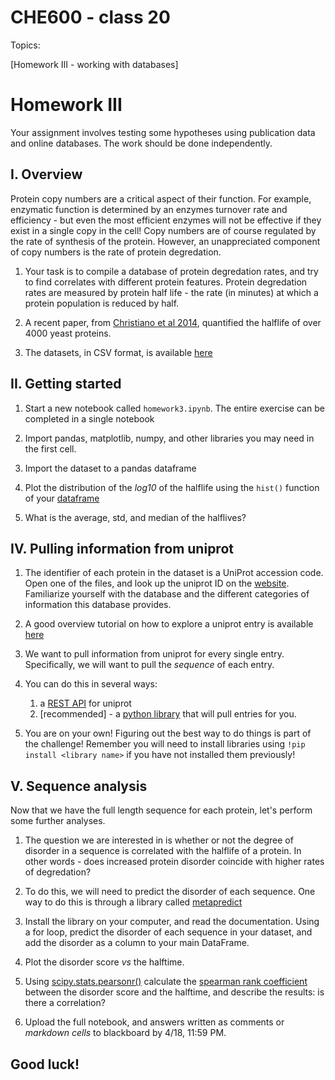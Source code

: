 # CHE600 - class 20

Topics:

[Homework III - working with databases]

# Homework III

Your assignment involves testing some hypotheses using publication data and online databases. The work should be done independently.

## I. Overview

Protein copy numbers are a critical aspect of their function. For example, enzymatic function is determined by an enzymes turnover rate and efficiency - but even the most efficient enzymes will not be effective if they exist in a single copy in the cell! Copy numbers are of course regulated by the rate of synthesis of the protein. However, an unappreciated component of copy numbers is the rate of protein degredation. 

1. Your task is to compile a database of protein degredation rates, and try to find correlates with different protein features. Protein degredation rates are measured by protein half life - the rate (in minutes) at which a protein population is reduced by half.

2. A recent paper, from [Christiano et al 2014](https://doi.org/10.1016/j.celrep.2014.10.065), quantified the halflife of over 4000 yeast proteins.

3. The datasets, in CSV format, is available [here](./files/Christiano_etal_halflife.csv)


## II. Getting started

1. Start a new notebook called ```homework3.ipynb```. The entire exercise can be completed in a single notebook

2. Import pandas, matplotlib, numpy, and other libraries you may need in the first cell.

3. Import the dataset to a pandas dataframe

4. Plot the distribution of the _log10_ of the halflife using the ```hist()``` function of your [dataframe](https://pandas.pydata.org/docs/reference/api/pandas.Series.hist.html)

5. What is the average, std, and median of the halflives?

## IV. Pulling information from uniprot

1. The identifier of each protein in the dataset is a UniProt accession code. Open one of the files, and look up the uniprot ID on the [website](https://uniprot.org). Familiarize yourself with the database and the different categories of information this database provides.

2. A good overview tutorial on how to explore a uniprot entry is available [here](https://www.youtube.com/watch?v=BHu88Sv--mc)

3. We want to pull information from uniprot for every single entry. Specifically, we will want to pull the _sequence_ of each entry.

2. You can do this in several ways:
    1. a [REST API](https://www.uniprot.org/help/api_queries) for uniprot 
    2. [recommended] - a [python library](https://david-araripe.github.io/UniProtMapper/stable/index.html) that will pull entries for you.

3. You are on your own! Figuring out the best way to do things is part of the challenge! Remember you will need to install libraries using ```!pip install <library name>``` if you have not installed them previously!

## V. Sequence analysis

Now that we have the full length sequence for each protein, let's perform some further analyses. 

1. The question we are interested in is whether or not the degree of disorder in a sequence is correlated with the halflife of a protein. In other words - does increased protein disorder coincide with higher rates of degredation?

2. To do this, we will need to predict the disorder of each sequence. One way to do this is through a library called [metapredict](https://metapredict.readthedocs.io/en/latest/getting_started.html)

3. Install the library on your computer, and read the documentation. Using a for loop, predict the disorder of each sequence in your dataset, and add the disorder as a column to your main DataFrame.

4. Plot the disorder score _vs_ the halftime. 

5. Using [scipy.stats.pearsonr()](https://docs.scipy.org/doc/scipy/reference/generated/scipy.stats.spearmanr.html) calculate the [spearman rank coefficient](https://en.wikipedia.org/wiki/Spearman%27s_rank_correlation_coefficient) between the disorder score and the halftime, and describe the results: is there a correlation?

6. Upload the full notebook, and answers written as comments or _markdown cells_ to blackboard by 4/18, 11:59 PM.

## Good luck!

